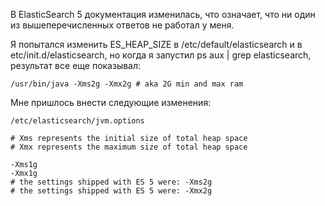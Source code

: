 

В ElasticSearch 5 документация изменилась, что означает, что ни один из вышеперечисленных ответов не работал у меня.

Я попытался изменить ES_HEAP_SIZE в /etc/default/elasticsearch и в etc/init.d/elasticsearch, но когда я запустил ps aux | grep elasticsearch, результат все еще показывал:

`/usr/bin/java -Xms2g -Xmx2g # aka 2G min and max ram`

Мне пришлось внести следующие изменения:

`/etc/elasticsearch/jvm.options`

    # Xms represents the initial size of total heap space
    # Xmx represents the maximum size of total heap space

    -Xms1g 
    -Xmx1g 
    # the settings shipped with ES 5 were: -Xms2g
    # the settings shipped with ES 5 were: -Xmx2g


